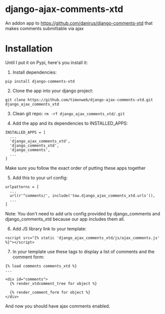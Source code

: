 # django-ajax-comments-xtd
An addon app to https://github.com/danirus/django-comments-xtd that makes comments submittable via ajax

# Installation
Until I put it on Pypi, here's you install it:

1. Install dependencies:

```pip install django-comments-xtd```

2. Clone the app into your django project:

```git clone https://github.com/timonweb/django-ajax-comments-xtd.git django_ajax_comments_xtd```

3. Clean git repo:
```rm -rf django_ajax_comments_xtd/.git```

4. Add the app and its dependencies to INSTALLED_APPS:
```
INSTALLED_APPS = [
  ...
  'django_ajax_comments_xtd',
  'django_comments_xtd',
  'django_comments', 
  ...
]
```

Make sure you follow the exact order of putting these apps together

5. Add this to your url config:

```
urlpatterns = [
  ...
  url(r'^comments/', include('tow.django_ajax_comments_xtd.urls')),
  ...
]
```
Note: You don't need to add urls config provided by django_comments and django_comments_xtd because our app includes them all.

6. Add JS library link to your template:
```
<script src="{% static 'django_ajax_comments_xtd/js/ajax_comments.js' %}"></script>
```

7. In your template use these tags to display a list of comments and the comment form:

```
{% load comments comments_xtd %}
...

<div id="comments">
  {% render_xtdcomment_tree for object %}
  
  {% render_comment_form for object %}
</div>
```

And now you should have ajax comments enabled.
